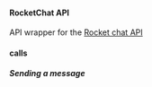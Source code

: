#### RocketChat API

API wrapper for the [Rocket chat API](https://rocket.chat/docs/developer-guides/rest-api/)


#### calls

##### Sending a message
